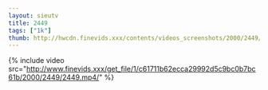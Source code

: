 ```yaml
--- 
layout: sieutv
title: 2449
tags: ["1k"]
thumb: http://hwcdn.finevids.xxx/contents/videos_screenshots/2000/2449/preview.mp4.jpg
---
```

{% include video src="http://www.finevids.xxx/get_file/1/c61711b62ecca29992d5c9bc0b7bc61b/2000/2449/2449.mp4/" %} 
